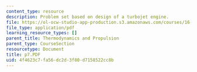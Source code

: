 ```yaml
---
content_type: resource
description: Problem set based on design of a turbojet engine.
file: https://ol-ocw-studio-app-production.s3.amazonaws.com/courses/16-01-unified-engineering-i-ii-iii-iv-fall-2005-spring-2006/4f4623c7fa56dc2d3f80d7158522cc8b_p7.PDF
file_type: application/pdf
learning_resource_types: []
parent_title: Thermodynamics and Propulsion
parent_type: CourseSection
resourcetype: Document
title: p7.PDF
uid: 4f4623c7-fa56-dc2d-3f80-d7158522cc8b
---
```


